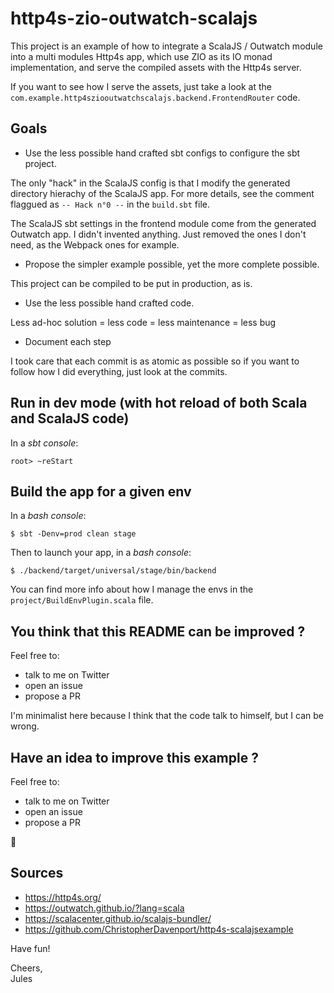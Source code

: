 # http4s-zio-outwatch-scalajs

This project is an example of how to integrate a ScalaJS / Outwatch module into a multi modules Http4s app, 
which use ZIO as its IO monad implementation, and serve the compiled assets with the Http4s server.

If you want to see how I serve the assets, just take a look at the `com.example.http4sziooutwatchscalajs.backend.FrontendRouter` code.

## Goals

 - Use the less possible hand crafted sbt configs to configure the sbt project.

The only "hack" in the ScalaJS config is that I modify the generated directory hierachy of the ScalaJS app.
For more details, see the comment flaggued as `-- Hack n°0 --` in the `build.sbt` file.

The ScalaJS sbt settings in the frontend module come from the generated Outwatch app. I didn't invented anything.
Just removed the ones I don't need, as the Webpack ones for example.

 - Propose the simpler example possible, yet the more complete possible.

This project can be compiled to be put in production, as is.

 - Use the less possible hand crafted code.

Less ad-hoc solution = less code = less maintenance = less bug

 - Document each step

I took care that each commit is as atomic as possible so if you want to follow how I did everything, just look at the commits.

## Run in dev mode (with hot reload of both Scala and ScalaJS code)

In a *sbt console*:

`root> ~reStart`

## Build the app for a given env

In a *bash console*:

`$ sbt -Denv=prod clean stage`

Then to launch your app, in a *bash console*:

`$ ./backend/target/universal/stage/bin/backend`

You can find more info about how I manage the envs in the `project/BuildEnvPlugin.scala` file.

## You think that this README can be improved ?
 
Feel free to:
 - talk to me on Twitter 
 - open an issue
 - propose a PR 
 
I'm minimalist here because I think that the code talk to himself, but I can be wrong.

## Have an idea to improve this example ?

Feel free to:
 - talk to me on Twitter 
 - open an issue
 - propose a PR 
 
 🙂
 
 
## Sources

 - https://http4s.org/
 - https://outwatch.github.io/?lang=scala
 - https://scalacenter.github.io/scalajs-bundler/
 - https://github.com/ChristopherDavenport/http4s-scalajsexample



Have fun!

Cheers,    
Jules